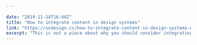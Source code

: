 ```yaml
---
 
date: "2019-11-14T16:40Z"
title: "How to integrate content in design systems"
link: "https://uxdesign.cc/how-to-integrate-content-in-design-systems-e55eb070503a"
excerpt: "This is not a piece about why you should consider integrating content specifications into your design system. You want this essay instead if you’re in two minds about the business value."
---
```

